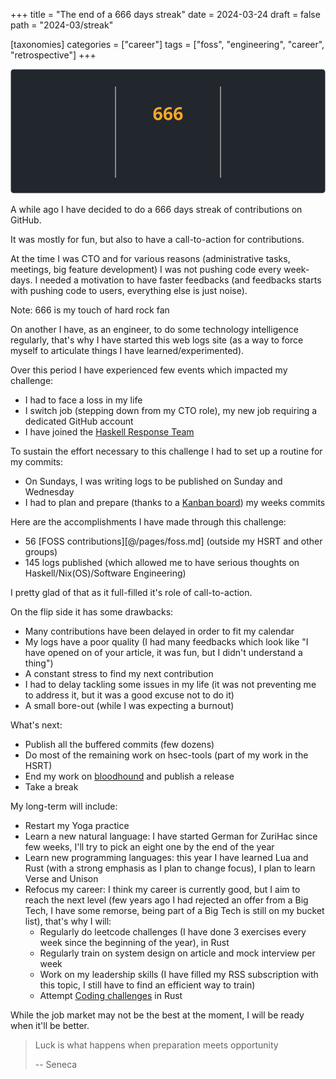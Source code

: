 +++
title = "The end of a 666 days streak"
date = 2024-03-24
draft = false
path = "2024-03/streak"

[taxonomies]
categories = ["career"]
tags = ["foss", "engineering", "career", "retrospective"]
+++

![666 days streak](/streak.svg)

A while ago I have decided to do a 666 days streak of contributions on GitHub.

It was mostly for fun, but also to have a call-to-action for contributions.

At the time I was CTO and for various reasons (administrative tasks, meetings,
big feature development) I was not pushing code every week-days.
I needed a motivation to have faster feedbacks (and feedbacks starts with pushing
code to users, everything else is just noise).

Note: 666 is my touch of hard rock fan

On another I have, as an engineer, to do some technology intelligence regularly,
that's why I have started this web logs site (as a way to force myself to articulate
things I have learned/experimented).

Over this period I have experienced few events which impacted my challenge:

* I had to face a loss in my life
* I switch job (stepping down from my CTO role), my new job requiring a dedicated GitHub account
* I have joined the [Haskell Response Team](https://discourse.haskell.org/t/haskell-security-response-team-2023-july-december-report/8531)

To sustain the effort necessary to this challenge I had to set up a routine for my commits:

* On Sundays, I was writing logs to be published on Sunday and Wednesday
* I had to plan and prepare (thanks to a [Kanban board](https://www.appflowy.io/)) my weeks commits

Here are the accomplishments I have made through this challenge:

* 56 [FOSS contributions][@/pages/foss.md] (outside my HSRT and other groups)
* 145 logs published (which allowed me to have serious thoughts on Haskell/Nix(OS)/Software Engineering)

I pretty glad of that as it full-filled it's role of call-to-action.

On the flip side it has some drawbacks:

* Many contributions have been delayed in order to fit my calendar
* My logs have a poor quality (I had many feedbacks which look like "I have opened on of your article, it was fun, but I didn't understand a thing")
* A constant stress to find my next contribution
* I had to delay tackling some issues in my life (it was not preventing me to address it, but it was a good excuse not to do it)
* A small bore-out (while I was expecting a burnout)

What's next:

* Publish all the buffered commits (few dozens)
* Do most of the remaining work on hsec-tools (part of my work in the HSRT)
* End my work on [bloodhound](https://hackage.haskell.org/package/bloodhound) and publish a release
* Take a break

My long-term will include:

* Restart my Yoga practice
* Learn a new natural language: I have started German for ZuriHac since few weeks, I'll try to pick an eight one by the end of the year
* Learn new programming languages: this year I have learned Lua and Rust (with a strong emphasis as I plan to change focus), I plan to learn Verse and Unison
* Refocus my career: I think my career is currently good, but I aim to reach the next level (few years ago I had rejected an offer from a Big Tech, I have some remorse, being part of a Big Tech is still on my bucket list), that's why I will:
  + Regularly do leetcode challenges (I have done 3 exercises every week since the beginning of the year), in Rust
  + Regularly train on system design on article and mock interview per week
  + Work on my leadership skills (I have filled my RSS subscription with this topic, I still have to find an efficient way to train)
  + Attempt [Coding challenges](https://codingchallenges.fyi/challenges/intro) in Rust

While the job market may not be the best at the moment, I will be ready when it'll be better.

> Luck is what happens when preparation meets opportunity
>
> -- Seneca
